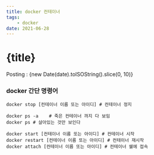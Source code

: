 ```yaml
---
title: docker 컨테이너 
tags: 
    - docker
date: 2021-06-28
---
```

# {title}
Posting : {new Date(date).toISOString().slice(0, 10)}

<div class="markdown-body">

### docker 간단 명령어 ### 

```
docker stop [컨테이너 이름 또는 아이디] # 컨테이너 정지

docker ps -a    # 죽은 컨테이너 까지 다 보임
docker ps # 살아있는 것만 보인다

docker start [컨테이너 이름 또는 아이디] # 컨테이너 시작
docker restart [컨테이너 이름 또는 아이디] # 컨테이너 재시작
docker attach [컨테이너 이름 또는 아이디] # 컨테이너 쉘에 접속

```

</div>